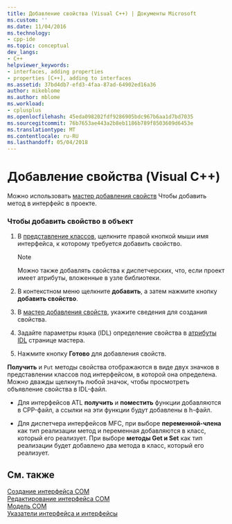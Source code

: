 ```yaml
---
title: Добавление свойства (Visual C++) | Документы Microsoft
ms.custom: ''
ms.date: 11/04/2016
ms.technology:
- cpp-ide
ms.topic: conceptual
dev_langs:
- C++
helpviewer_keywords:
- interfaces, adding properties
- properties [C++], adding to interfaces
ms.assetid: 37bd4db7-efd3-4faa-87ad-64902ed16a36
author: mikeblome
ms.author: mblome
ms.workload:
- cplusplus
ms.openlocfilehash: 45eda098202fdf9286905bdc967b6aa1d7bd7035
ms.sourcegitcommit: 76b7653ae443a2b8eb1186b789f8503609d6453e
ms.translationtype: MT
ms.contentlocale: ru-RU
ms.lasthandoff: 05/04/2018
---
```

# <a name="adding-a-property-visual-c"></a>Добавление свойства (Visual C++)
Можно использовать [мастер добавления свойств](../ide/names-add-property-wizard.md) Чтобы добавить метод в интерфейс в проекте.  
  
### <a name="to-add-a-property-to-your-object"></a>Чтобы добавить свойство в объект  
  
1.  В [представление классов](http://msdn.microsoft.com/en-us/8d7430a9-3e33-454c-a9e1-a85e3d2db925), щелкните правой кнопкой мыши имя интерфейса, к которому требуется добавить свойство.  
  
    > [!NOTE]
    >  Можно также добавлять свойства к диспетчерских, что, если проект имеет атрибуты, вложенные в узле библиотеки.  
  
2.  В контекстном меню щелкните **добавить**, а затем нажмите кнопку **добавить свойство**.  
  
3.  В [мастер добавления свойств](../ide/names-add-property-wizard.md), укажите сведения для создания свойства.  
  
4.  Задайте параметры языка (IDL) определение свойства в [атрибуты IDL](../ide/idl-attributes-add-property-wizard.md) странице мастера.  
  
5.  Нажмите кнопку **Готово** для добавления свойств.  
  
 **Получить** и `Put` методы свойства отображаются в виде двух значков в представлении классов под интерфейсом, в которой она определена. Можно дважды щелкнуть любой значок, чтобы просмотреть объявление свойства в IDL-файл.  
  
-   Для интерфейсов ATL **получить** и **поместить** функции добавляются в CPP-файл, а ссылки на эти функции будут добавлены в h-файл.  
  
-   Для диспетчера интерфейсов MFC, при выборе **переменной-члена** как тип реализации метод и переменная добавляются в класс, который его реализует. При выборе **методы Get и Set** как тип реализации будет добавлено два метода в класс, который его реализует.  
  
## <a name="see-also"></a>См. также  
 [Создание интерфейса COM](../ide/creating-a-com-interface-visual-cpp.md)   
 [Редактирование интерфейса COM](../ide/editing-a-com-interface.md)   
 [Модель COM](http://msdn.microsoft.com/library/windows/desktop/ms694363)   
 [Указатели интерфейса и интерфейсы](http://msdn.microsoft.com/library/windows/desktop/ms688484)
